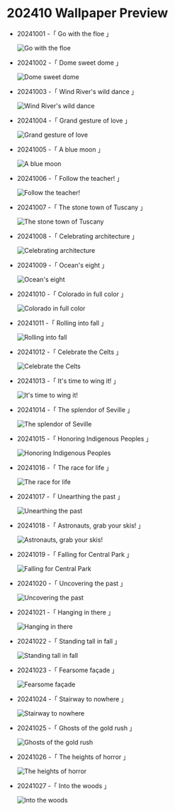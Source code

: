 # 202410 Wallpaper Preview 
- 20241001 -「 Go with the floe 」
  ![Go with the floe](https://bing.com/th?id=OHR.WalrusNorway_EN-US4658961878_UHD.jpg&rf=LaDigue_UHD.jpg&pid=hp&w=3840&h=2160&rs=1&c=4) 
- 20241002 -「 Dome sweet dome 」
  ![Dome sweet dome](https://bing.com/th?id=OHR.HalfDomeYosemite_EN-US4890007214_UHD.jpg&rf=LaDigue_UHD.jpg&pid=hp&w=3840&h=2160&rs=1&c=4) 
- 20241003 -「 Wind River's wild dance 」
  ![Wind River's wild dance](https://bing.com/th?id=OHR.WindRiverAlaska_EN-US4993335597_UHD.jpg&rf=LaDigue_UHD.jpg&pid=hp&w=3840&h=2160&rs=1&c=4) 
- 20241004 -「 Grand gesture of love 」
  ![Grand gesture of love](https://bing.com/th?id=OHR.TajMahalReflection_EN-US5053333041_UHD.jpg&rf=LaDigue_UHD.jpg&pid=hp&w=3840&h=2160&rs=1&c=4) 
- 20241005 -「 A blue moon 」
  ![A blue moon](https://bing.com/th?id=OHR.EuropaMoon_EN-US8269574935_UHD.jpg&rf=LaDigue_UHD.jpg&pid=hp&w=3840&h=2160&rs=1&c=4) 
- 20241006 -「 Follow the teacher! 」
  ![Follow the teacher!](https://bing.com/th?id=OHR.ElephantTeacher_EN-US8363933732_UHD.jpg&rf=LaDigue_UHD.jpg&pid=hp&w=3840&h=2160&rs=1&c=4) 
- 20241007 -「 The stone town of Tuscany 」
  ![The stone town of Tuscany](https://bing.com/th?id=OHR.SoranoItaly_EN-US2208208147_UHD.jpg&rf=LaDigue_UHD.jpg&pid=hp&w=3840&h=2160&rs=1&c=4) 
- 20241008 -「 Celebrating architecture 」
  ![Celebrating architecture](https://bing.com/th?id=OHR.ElbePhilharmonic_EN-US8658450086_UHD.jpg&rf=LaDigue_UHD.jpg&pid=hp&w=3840&h=2160&rs=1&c=4) 
- 20241009 -「 Ocean's eight 」
  ![Ocean's eight](https://bing.com/th?id=OHR.MototiOctopus_EN-US8820270832_UHD.jpg&rf=LaDigue_UHD.jpg&pid=hp&w=3840&h=2160&rs=1&c=4) 
- 20241010 -「 Colorado in full color 」
  ![Colorado in full color](https://bing.com/th?id=OHR.AspensColorado_EN-US9105602602_UHD.jpg&rf=LaDigue_UHD.jpg&pid=hp&w=3840&h=2160&rs=1&c=4) 
- 20241011 -「 Rolling into fall 」
  ![Rolling into fall](https://bing.com/th?id=OHR.KochiaJapan_EN-US9866955641_UHD.jpg&rf=LaDigue_UHD.jpg&pid=hp&w=3840&h=2160&rs=1&c=4) 
- 20241012 -「 Celebrate the Celts 」
  ![Celebrate the Celts](https://bing.com/th?id=OHR.CelticColours_EN-US9284206130_UHD.jpg&rf=LaDigue_UHD.jpg&pid=hp&w=3840&h=2160&rs=1&c=4) 
- 20241013 -「 It's time to wing it! 」
  ![It's time to wing it!](https://bing.com/th?id=OHR.QuebecDuck_EN-US9387855720_UHD.jpg&rf=LaDigue_UHD.jpg&pid=hp&w=3840&h=2160&rs=1&c=4) 
- 20241014 -「 The splendor of Seville 」
  ![The splendor of Seville](https://bing.com/th?id=OHR.AlcazarSeville_EN-US9523655289_UHD.jpg&rf=LaDigue_UHD.jpg&pid=hp&w=3840&h=2160&rs=1&c=4) 
- 20241015 -「 Honoring Indigenous Peoples 」
  ![Honoring Indigenous Peoples](https://bing.com/th?id=OHR.PuebloNankoweap_EN-US9631367700_UHD.jpg&rf=LaDigue_UHD.jpg&pid=hp&w=3840&h=2160&rs=1&c=4) 
- 20241016 -「 The race for life 」
  ![The race for life](https://bing.com/th?id=OHR.MaraMigration_EN-US9704012409_UHD.jpg&rf=LaDigue_UHD.jpg&pid=hp&w=3840&h=2160&rs=1&c=4) 
- 20241017 -「 Unearthing the past 」
  ![Unearthing the past](https://bing.com/th?id=OHR.FossilsDorset_EN-US9782204825_UHD.jpg&rf=LaDigue_UHD.jpg&pid=hp&w=3840&h=2160&rs=1&c=4) 
- 20241018 -「 Astronauts, grab your skis! 」
  ![Astronauts, grab your skis!](https://bing.com/th?id=OHR.MarsDunes_EN-US3465209450_UHD.jpg&rf=LaDigue_UHD.jpg&pid=hp&w=3840&h=2160&rs=1&c=4) 
- 20241019 -「 Falling for Central Park 」
  ![Falling for Central Park](https://bing.com/th?id=OHR.CentralParkAutumn_EN-US2354288950_UHD.jpg&rf=LaDigue_UHD.jpg&pid=hp&w=3840&h=2160&rs=1&c=4) 
- 20241020 -「 Uncovering the past 」
  ![Uncovering the past](https://bing.com/th?id=OHR.DenderaTemple_EN-US2605709637_UHD.jpg&rf=LaDigue_UHD.jpg&pid=hp&w=3840&h=2160&rs=1&c=4) 
- 20241021 -「 Hanging in there 」
  ![Hanging in there](https://bing.com/th?id=OHR.SmilingSloth_EN-US2707836219_UHD.jpg&rf=LaDigue_UHD.jpg&pid=hp&w=3840&h=2160&rs=1&c=4) 
- 20241022 -「 Standing tall in fall 」
  ![Standing tall in fall](https://bing.com/th?id=OHR.AutumnCypress_EN-US2771131028_UHD.jpg&rf=LaDigue_UHD.jpg&pid=hp&w=3840&h=2160&rs=1&c=4) 
- 20241023 -「 Fearsome façade 」
  ![Fearsome façade](https://bing.com/th?id=OHR.MonsterDoor_EN-US2973387472_UHD.jpg&rf=LaDigue_UHD.jpg&pid=hp&w=3840&h=2160&rs=1&c=4) 
- 20241024 -「 Stairway to nowhere 」
  ![Stairway to nowhere](https://bing.com/th?id=OHR.MadameSherriCastle_EN-US3066456106_UHD.jpg&rf=LaDigue_UHD.jpg&pid=hp&w=3840&h=2160&rs=1&c=4) 
- 20241025 -「 Ghosts of the gold rush 」
  ![Ghosts of the gold rush](https://bing.com/th?id=OHR.BodieCalifornia_EN-US3185568116_UHD.jpg&rf=LaDigue_UHD.jpg&pid=hp&w=3840&h=2160&rs=1&c=4) 
- 20241026 -「 The heights of horror 」
  ![The heights of horror](https://bing.com/th?id=OHR.MontBlancMassif_EN-US3284638409_UHD.jpg&rf=LaDigue_UHD.jpg&pid=hp&w=3840&h=2160&rs=1&c=4) 
- 20241027 -「 Into the woods 」
  ![Into the woods](https://bing.com/th?id=OHR.GhostForest_EN-US3389955484_UHD.jpg&rf=LaDigue_UHD.jpg&pid=hp&w=3840&h=2160&rs=1&c=4) 
